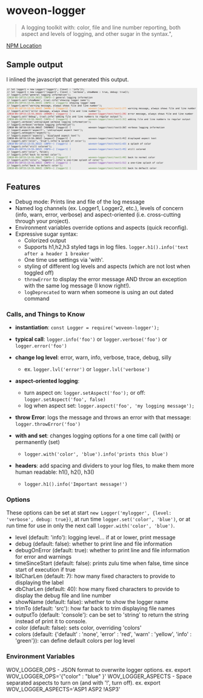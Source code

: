 # woveon-logger
> A logging toolkit with: color, file and line number reporting, both aspect and levels of logging, and other sugar in the syntax.",


[NPM Location](https://www.npmjs.com/package/woveon-logger)

## Sample output

I inlined the javascript that generated this output.

![Sample logger output (from mocha test)](img/sampleoutput.png?raw=true#asddd "Sample Logger Output")


## Features

* Debug mode: Prints line and file of the log message
* Named log channels (ex. Logger1, Logger2, etc.), levels of concern (info, warn, error, verbose) and aspect-oriented (i.e. cross-cutting through your project).
* Environment variables override options and aspects (quick reconfig).
* Expressive sugar syntax:
  * Colorized output
  * Supports h1,h2,h3 styled tags in log files. `logger.h1().info('text after a header 1 breaker`
  * One time use settings via 'with'.
  * styling of different log levels and aspects (which are not lost when toggled off)
  * `throwError` to display the error message AND throw an exception with the same log message (I know right!).
  * `logDeprecated` to warn when someone is using an out dated command
  
### Calls, and Things to Know

- **instantiation**: `const Logger = require('woveon-logger');`

- **typical call**: `logger.info('foo')` or `logger.verbose('foo')` or `logger.error('foo')`

- **change log level**: error, warn, info, verbose, trace, debug, silly
  - ex. `logger.lvl('error')` or `logger.lvl('verbose')`

- **aspect-oriented logging**: 
  - turn aspect on: `logger.setAspect('foo');` or off: `logger.setAspect('foo', false)`
  - log when aspect set: `logger.aspect('foo', 'my logging message');`

- **throw Error**: logs the message and throws an error with that message: `logger.throwError('foo')`

- **with and set**: changes logging options for a one time call (with) or permanently (set)
  - `logger.with('color', 'blue').info('prints this blue')`

- **headers**: add spacing and dividers to your log files, to make them more human readable: h1(), h2(), h3()
  - `logger.h1().info('Important message!')` 
  
### Options

These options can be set at start `new Logger('mylogger', {level: 'verbose', debug: true})`, at run time `logger.set('color', 'blue')`, or at run time for use in only the next call `logger.with('color', 'blue')`.

  - level (default: 'info'): logging level... if at or lower, print message
  - debug (default: false): whether to print line and file information
  - debugOnError (default: true): whether to print line and file information for error and warnings
  - timeSinceStart (default: false): prints zulu time when false, time since start of execution if true
  - lblCharLen (default: 7): how many fixed characters to provide to displaying the label
  - dbCharLen (default: 40): how many fixed characters to provide to display the debug file and line number
  - showName (default: false): whether to show the logger name
  - trimTo (default: 'src'): how far back to trim displaying file names
  - outputTo (default: 'console'): can be set to 'string' to return the string instead of print it to console.
  - color (default: false): sets color, overriding 'colors'
  - colors (default: {'default' : 'none', 'error' : 'red', 'warn' : 'yellow', 'info' : 'green'}): can define default colors per log level
  
### Environment Variables

WOV\_LOGGER\_OPS - JSON format to overwrite logger options. ex. export WOV\_LOGGER\_OPS='{"color" : "blue" }'
WOV\_LOGGER\_ASPECTS - Space separated aspects to turn on (and with '!', turn off). ex. export WOV\_LOGGER\_ASPECTS='ASP1 ASP2 !ASP3'


